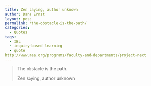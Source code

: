 ```yaml
---
title: Zen saying, author unknown
author: Dana Ernst
layout: post
permalink: /the-obstacle-is-the-path/
categories:
  - Quotes
tags:
  - IBL
  - inquiry-based learning
  - quote
http://www.maa.org/programs/faculty-and-departments/project-next
---
```


<blockquote>
<p>The obstacle is the path.</p>
<footer>Zen saying, author unknown</footer>
</blockquote>
